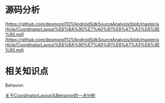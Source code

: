 # 源码分析 #

[https://github.com/desmond1121/AndroidSdkSourceAnalysis/blob/master/article/CoordinatorLayout%E6%BA%90%E7%A0%81%E8%A7%A3%E6%9E%90.md](https://github.com/desmond1121/AndroidSdkSourceAnalysis/blob/master/article/CoordinatorLayout%E6%BA%90%E7%A0%81%E8%A7%A3%E6%9E%90.md)

# 相关知识点 #

Behavior:  

[关于CoordinatorLayout与Behavior的一点分析](https://www.jianshu.com/p/a506ee4afecb)